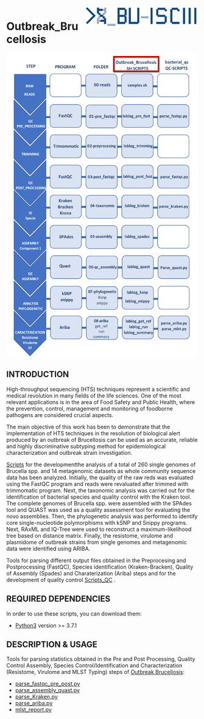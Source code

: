 <img src="images/BU_ISCIII_logo.png" alt="logo" width="300" align="right"/>

# **Outbreak_Brucellosis**

<p align="center">
  <img width="800" height="800" src="https://github.com/sgonzalezbodi/Outbreak_Brucellosis/blob/master/images/Schema_Brucellosis_Ourbreak.png">
</p>

## INTRODUCTION

High-throughput sequencing (HTS) techniques represent a scientific and medical revolution in many fields of the life sciences. One of the most relevant applications is in the area of Food Safety and Public Health, where the prevention, control, management and monitoring of foodborne pathogens are considered crucial aspects.

The main objective of this work has been to demonstrate that the implementation of HTS techniques in the resolution of biological alert produced by an outbreak of Brucellosis can be used as an accurate, reliable and highly discriminative subtyping method for epidemiological characterization and outbreak strain investigation. 

[Scripts](https://github.com/BU-ISCIII/bacterial_qc) for the developmentthe analysis of a total of 260 single genomes of Brucella spp. and 14 metagenomic datasets as whole community sequence data has been analyzed. Initially, the quality of the raw reds was evaluated using the FastQC program and reads were revaluated after trimmed with trimmomatic program. Next, the taxonomic analysis was carried out for the identification of bacterial species and quality control with the Kraken tool. The complete genomes of Brucella spp. were assembled with the SPAdes tool and QUAST was used as a quality assessment tool for evaluating the novo assemblies. Then, the phylogenetic analysis was performed to identify core single-nucleotide polymorphisms with kSNP and Snippy programs. Next, RAxML and IQ-Tree were used to reconstruct a maximum-likelihood tree based on distance matrix. Finally, the resistome, virulome and plasmidome of outbreak strains from single genomes and metagenomic data were identified using ARIBA.


Tools for parsing different output files obtained in the Preprocesing and Postprocessing (FastQC), Species identification (Kraken-Bracken), Quality of Assembly (Spades) and Charaterization (Ariba) steps and for the development of quality control [Scripts_QC](https://github.com/BU-ISCIII/bacterial_qc/tree/develop) . 

## REQUIRED DEPENDENCIES

In order to use these scripts, you can download them: 

* [Python3](https://www.python.org) version >= 3.7.1


## DESCRIPTION & USAGE


Tools for parsing statistics obtained in the Pre and Post Processing, Quality Control Assembly, Species Control/Identification and Characterization (Resistome, Virulome and MLST Typing) steps of [Outbreak Brucellosis](https://github.com/sgonzalezbodi/Outbreak_Brucellosis):

* [parse_fastqc_pre_post.py](https://github.com/BU-ISCIII/bacterial_qc/blob/master/doc/parse_fastqc_pre_post.md)
* [parse_assembly_quast.py](https://github.com/BU-ISCIII/bacterial_qc/blob/master/doc/parse_assembly_quast.md)
* [parse_Kraken.py](https://github.com/BU-ISCIII/bacterial_qc/blob/master/doc/parse_Kraken.md)
* [parse_ariba.py](https://github.com/BU-ISCIII/bacterial_qc/blob/master/doc/parse_ariba.md)
* [mlst_report.py](https://github.com/BU-ISCIII/bacterial_qc/blob/master/doc/mlst_report.md)



